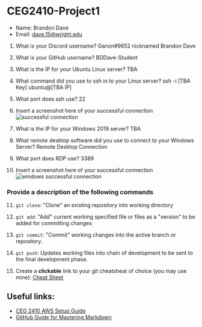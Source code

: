 # CEG2410-Project1

- Name:  Brandon Dave
- Email:  dave.15@wright.edu

1. What is your Discord username?
  Ganon#9652 nicknamed Brandon Dave
  
2. What is your GitHub username?
  BDDave-Student
  
3. What is the IP for your Ubuntu Linux server?
  TBA
  
4. What command did you use to ssh in to your Linux server?
  ssh -i [TBA Key] ubuntu@[TBA IP]
  
5. What port does ssh use? 
  22

6. Insert a screenshot here of your successful connection
  ![successful connection](TBA-image)
  
7. What is the IP for your Windows 2019 server?
  TBA
  
8. What remote desktop software did you use to connect to your Windows Server?
  Remote Desktop Connection
  
9. What port does RDP use?
3389

10. Insert a screenshot here of your successful connection
![windows successful connection](TBA-image)

### Provide a description of the following commands

11. `git clone`:   "Clone" an existing repository into working directory

12. `git add`:   "Add" current working specified file or files as a "version" to be added for committing changes

13. `git commit`:  "Commit" working changes into the active branch or repository.

14. `git push`:  Updates working files into chain of development to be sent to the final development phase.

15. Create a **clickable** link to your git cheatsheat of choice (you may use mine):  [Cheat Sheet](git-guide.md)

## Useful links:

- [CEG 2410 AWS Setup Guide](https://github.com/pattonsgirl/Spring2021-CEG2410/blob/main/AWS-Setup-Guide.md)
- [GitHub Guide for Mastering Markdown](https://guides.github.com/features/mastering-markdown/)

